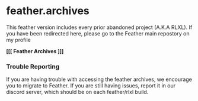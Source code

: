 # feather.archives
This feather version includes every prior abandoned project (A.K.A RLXL). If you have been redirected here, please go to the Feather main repostory on my profile



**[[[ Feather Archives ]]]**



### Trouble Reporting
If you are having trouble with accessing the feather archives, we encourage you to migrate to Feather. If you are still having issues, report it in our discord server, which should be on each feather/rlxl build.
